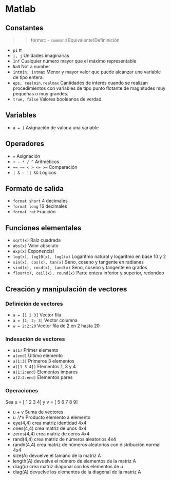 # Matlab

## Constantes

> > format: - `command` Equivalente/Defininición

- `pi` $\pi$
- `i, j` Unidades imaginarias
- `Inf` Cualquier número mayor que el máximo representable
- `NaN` Not a number
- `intmin, intmax` Menor y mayor valor que puede alcanzar una variable de tipo entera.
- `eps, realmin,realmax` Cantidades de interés cuando se realizan procedimientos con variables de tipo punto flotante de magnitudes muy pequeñas o muy grandes.
- `true, false` Valores booleanos de verdad.

## Variables

- `a = 1` Asignación de valor a una variable

## Operadores

- `=` Asignación
- `+ - * / ^` Aritméticos
- `== ~= < > <= >=` Comparación
- `| & ~ || &&` Lógicos

## Formato de salida

- `format short` 4 decimales
- `format long` 16 decimales
- `format rat` Fracción

## Funciones elementales

- `sqrt(x)` Raíz cuadrada
- `abs(x)` Valor absoluto
- `exp(x)` Exponencial
- `log(x), log10(x), log2(x)` Logaritmo natural y logaritmo en base 10 y 2
- `sin(x), cos(x), tan(x)` Seno, coseno y tangente en radianes
- `sind(x), cosd(x), tand(x)` Seno, coseno y tangente en grados
- `floor(x), ceil(x), round(x)` Parte entera inferior y superior, redondeo

## Creación y manipulación de vectores

### Definición de vectores

- `a = [1 2 3]` Vector fila
- `a = [1; 2; 3]` Vector columna
- `w = 2:2:20` Vector fila de 2 en 2 hasta 20

### Indexación de vectores

- `a(1)` Primer elemento
- `a(end)` Último elemento
- `a(1:3)` Primeros 3 elementos
- `a([1 3 4])` Elementos 1, 3 y 4
- `a(1:2:end)` Elementos impares
- `a(2:2:end)` Elementos pares

### Operaciones

Sea u = [ 1 2 3 4] y v = [ 5 6 7 8 9]

- u + v Suma de vectores
- u .\\*v Producto elemento a elemento
- eye(4,4) crea matriz identidad 4x4
- ones(4,4) crea matriz de unos 4x4
- zeros(4,4) crea matriz de ceros 4x4
- rand(4,4) crea matriz de números aleatorios 4x4
- randn(4,4) crea matriz de números aleatorios con distribución normal 4x4
- size(A) devuelve el tamaño de la matriz A
- length(A) devuelve el número de elementos de la matriz A
- diag(u) crea matriz diagonal con los elementos de u
- diag(A) devuelve los elementos de la diagonal de la matriz A
